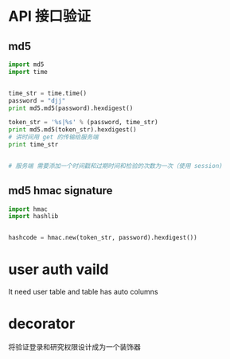 # API 接口验证

## md5
```python
import md5
import time


time_str = time.time()
password = "djj"
print md5.md5(password).hexdigest()

token_str = '%s|%s' % (password, time_str)
print md5.md5(token_str).hexdigest()
# 讲时间用 get 的传输给服务端
print time_str


# 服务端 需要添加一个时间戳和过期时间和检验的次数为一次（使用 session)
```

## md5 hmac signature
```python
import hmac
import hashlib


hashcode = hmac.new(token_str, password).hexdigest())
```

# user auth vaild
It need user table and table has auto columns

# decorator
将验证登录和研究权限设计成为一个装饰器

